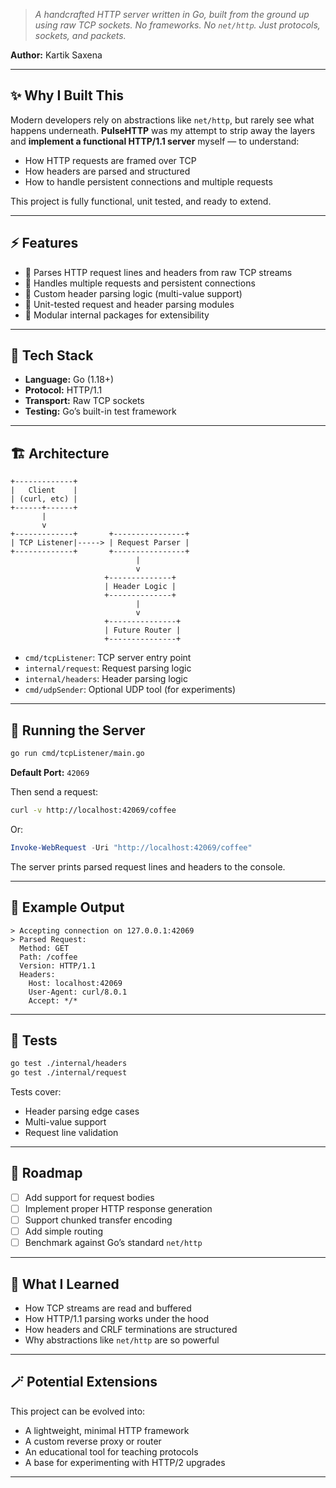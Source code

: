 > *A handcrafted HTTP server written in Go, built from the ground up using raw TCP sockets. No frameworks. No `net/http`. Just protocols, sockets, and packets.*

**Author:** Kartik Saxena

---

## ✨ Why I Built This

Modern developers rely on abstractions like `net/http`, but rarely see what happens underneath.
**PulseHTTP** was my attempt to strip away the layers and **implement a functional HTTP/1.1 server** myself — to understand:

* How HTTP requests are framed over TCP
* How headers are parsed and structured
* How to handle persistent connections and multiple requests

This project is fully functional, unit tested, and ready to extend.

---

## ⚡ Features

* 🧾 Parses HTTP request lines and headers from raw TCP streams
* 🔁 Handles multiple requests and persistent connections
* 🧠 Custom header parsing logic (multi-value support)
* 🧪 Unit-tested request and header parsing modules
* 🧭 Modular internal packages for extensibility

---

## 🧰 Tech Stack

* **Language:** Go (1.18+)
* **Protocol:** HTTP/1.1
* **Transport:** Raw TCP sockets
* **Testing:** Go’s built-in test framework

---

## 🏗️ Architecture

```
+-------------+
|   Client    |
| (curl, etc) |
+------+------+
       |
       v
+-------------+       +----------------+
| TCP Listener|-----> | Request Parser |
+-------------+       +----------------+
                            |
                            v
                     +--------------+
                     | Header Logic |
                     +--------------+
                            |
                            v
                     +---------------+
                     | Future Router |
                     +---------------+
```

* `cmd/tcpListener`: TCP server entry point
* `internal/request`: Request parsing logic
* `internal/headers`: Header parsing logic
* `cmd/udpSender`: Optional UDP tool (for experiments)

---

## 🧪 Running the Server

```bash
go run cmd/tcpListener/main.go
```

**Default Port:** `42069`

Then send a request:

```bash
curl -v http://localhost:42069/coffee
```

Or:

```powershell
Invoke-WebRequest -Uri "http://localhost:42069/coffee"
```

The server prints parsed request lines and headers to the console.

---

## 🧠 Example Output

```
> Accepting connection on 127.0.0.1:42069
> Parsed Request:
  Method: GET
  Path: /coffee
  Version: HTTP/1.1
  Headers:
    Host: localhost:42069
    User-Agent: curl/8.0.1
    Accept: */*
```

---

## 🧪 Tests

```bash
go test ./internal/headers
go test ./internal/request
```

Tests cover:

* Header parsing edge cases
* Multi-value support
* Request line validation

---

## 🧭 Roadmap

* [ ] Add support for request bodies
* [ ] Implement proper HTTP response generation
* [ ] Support chunked transfer encoding
* [ ] Add simple routing
* [ ] Benchmark against Go’s standard `net/http`

---

## 🌱 What I Learned

* How TCP streams are read and buffered
* How HTTP/1.1 parsing works under the hood
* How headers and CRLF terminations are structured
* Why abstractions like `net/http` are so powerful

---

## 🪄 Potential Extensions

This project can be evolved into:

* A lightweight, minimal HTTP framework
* A custom reverse proxy or router
* An educational tool for teaching protocols
* A base for experimenting with HTTP/2 upgrades

---
